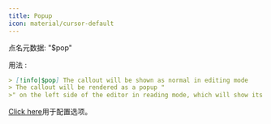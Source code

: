 ```yaml
---
title: Popup
icon: material/cursor-default
---
```


点名元数据: "$pop"

用法 :
```md
> [!info|$pop] The callout will be shown as normal in editing mode
> The callout will be rendered as a popup "
>" on the left side of the editor in reading mode, which will show its contents on hover
```


[Click here](。/Style-Settings/Editor/Callouts/index.md#popup-callout)用于配置选项。
